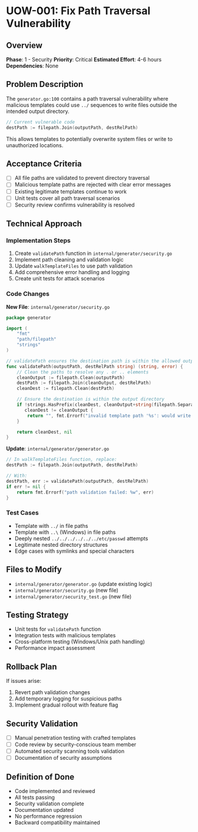 # UOW-001: Fix Path Traversal Vulnerability

## Overview
**Phase**: 1 - Security
**Priority**: Critical
**Estimated Effort**: 4-6 hours
**Dependencies**: None

## Problem Description
The `generator.go:100` contains a path traversal vulnerability where malicious templates could use `../` sequences to write files outside the intended output directory.

```go
// Current vulnerable code
destPath := filepath.Join(outputPath, destRelPath)
```

This allows templates to potentially overwrite system files or write to unauthorized locations.

## Acceptance Criteria
- [ ] All file paths are validated to prevent directory traversal
- [ ] Malicious template paths are rejected with clear error messages
- [ ] Existing legitimate templates continue to work
- [ ] Unit tests cover all path traversal scenarios
- [ ] Security review confirms vulnerability is resolved

## Technical Approach

### Implementation Steps
1. Create `validatePath` function in `internal/generator/security.go`
2. Implement path cleaning and validation logic
3. Update `walkTemplateFiles` to use path validation
4. Add comprehensive error handling and logging
5. Create unit tests for attack scenarios

### Code Changes

**New File**: `internal/generator/security.go`
```go
package generator

import (
    "fmt"
    "path/filepath"
    "strings"
)

// validatePath ensures the destination path is within the allowed output directory
func validatePath(outputPath, destRelPath string) (string, error) {
    // Clean the paths to resolve any . or .. elements
    cleanOutput := filepath.Clean(outputPath)
    destPath := filepath.Join(cleanOutput, destRelPath)
    cleanDest := filepath.Clean(destPath)

    // Ensure the destination is within the output directory
    if !strings.HasPrefix(cleanDest, cleanOutput+string(filepath.Separator)) &&
       cleanDest != cleanOutput {
        return "", fmt.Errorf("invalid template path '%s': would write outside output directory", destRelPath)
    }

    return cleanDest, nil
}
```

**Update**: `internal/generator/generator.go`
```go
// In walkTemplateFiles function, replace:
destPath := filepath.Join(outputPath, destRelPath)

// With:
destPath, err := validatePath(outputPath, destRelPath)
if err != nil {
    return fmt.Errorf("path validation failed: %w", err)
}
```

### Test Cases
- Template with `../` in file paths
- Template with `..\` (Windows) in file paths
- Deeply nested `../../../../../../etc/passwd` attempts
- Legitimate nested directory structures
- Edge cases with symlinks and special characters

## Files to Modify
- `internal/generator/generator.go` (update existing logic)
- `internal/generator/security.go` (new file)
- `internal/generator/security_test.go` (new file)

## Testing Strategy
- Unit tests for `validatePath` function
- Integration tests with malicious templates
- Cross-platform testing (Windows/Unix path handling)
- Performance impact assessment

## Rollback Plan
If issues arise:
1. Revert path validation changes
2. Add temporary logging for suspicious paths
3. Implement gradual rollout with feature flag

## Security Validation
- [ ] Manual penetration testing with crafted templates
- [ ] Code review by security-conscious team member
- [ ] Automated security scanning tools validation
- [ ] Documentation of security assumptions

## Definition of Done
- Code implemented and reviewed
- All tests passing
- Security validation complete
- Documentation updated
- No performance regression
- Backward compatibility maintained